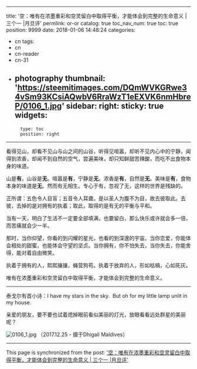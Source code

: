 
---
title: '空：唯有在浓墨重彩和空灵留白中取得平衡，才能体会到完整的生命意义 | 三个一 |月旦评'
permlink: or-or
catalog: true
toc_nav_num: true
toc: true
position: 9999
date: 2018-01-06 14:48:24
categories:
- cn
tags:
- cn
- cn-reader
- cn-31
- photography
thumbnail: 'https://steemitimages.com/DQmWVKGRwe34vSm93KCsiAQwbV6RraWzT1eEXVK6nmHbreP/0106_1.jpg'
sidebar:
    right:
        sticky: true
widgets:
    -
        type: toc
        position: right
---


看得见山，却看不见山与山之间的山谷，听得见喧嚣，却听不见内心中的宁静，闻得到浓香，却闻不到自然的空气，尝遍美味，却只知鲜甜苦辣酸，而吃不出食物本身的味道。

山是**有**，山谷是**无**。喧嚣是**有**，宁静是**无**。浓香是**有**，自然是**无**。美味是**有**，食物本身的味道是**无**。然而有无相生。专心于有，忽视了无，这样的世界是残缺的。

正所谓：五色令人目盲；五音令人耳聋。是以圣人为腹不为目，故去彼取此。去彼，去掉的是对拥有的执着；取此，取得的是有无的平衡与平和。

当有一天，明白了生活不一定要全部填满，也要留白，那么快乐或许就会多一倍，而苦痛就会少一半。

那时，当你仰望，你看的到闪耀的星光，也看的到深邃的宇宙。当你恋爱，你能体会相处的甜蜜，也能体会守望的坚贞。当你拥有，你不怕失去，当你失去，你能舍得，能对着自由微笑。

执着于拥有的人，熙熙攘攘，蝇营狗苟。执着于放弃的人，形如枯槁，心如死灰。

唯有在浓墨重彩和空灵留白中取得平衡，才能体会到完整的生命意义。

*******

泰戈尔有首小诗：I have my stars in the sky.  But oh for my little lamp unlit in my house. 

亲爱的朋友，要不要也试着熄掉眼前看似美丽的灯光，放眼看看远处群星的美丽呢？

![0106_1.jpg](https://steemitimages.com/DQmWVKGRwe34vSm93KCsiAQwbV6RraWzT1eEXVK6nmHbreP/0106_1.jpg)
（2017.12.25 - 摄于Dhigali Maldives）

- - -

This page is synchronized from the post: ['空：唯有在浓墨重彩和空灵留白中取得平衡，才能体会到完整的生命意义 | 三个一 |月旦评'](https://steemit.com/@weisheng167388/or-or)
